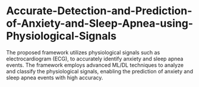 # Accurate-Detection-and-Prediction-of-Anxiety-and-Sleep-Apnea-using-Physiological-Signals

The proposed framework utilizes physiological signals such as electrocardiogram (ECG), to accurately identify anxiety and sleep apnea events. The framework employs advanced ML/DL techniques to analyze and classify the physiological signals, enabling the prediction of anxiety and sleep apnea events with high accuracy.
